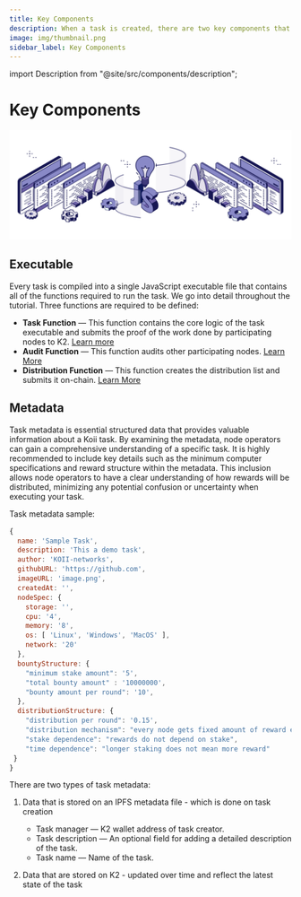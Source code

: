 ```yaml
---
title: Key Components
description: When a task is created, there are two key components that must be uploaded to the Koii Network to initiate the task.
image: img/thumbnail.png
sidebar_label: Key Components
---
```


import Description from "@site/src/components/description";

# Key Components

![banner](../../img/Key%20components.svg)

<Description
  text="When a task is created, there are two key components that must be uploaded to
  the Koii Network to initiate the task."
/>

## Executable

Every task is compiled into a single JavaScript executable file that contains all of the functions required to run the task. We go into detail throughout the tutorial. Three functions are required to be defined:

- **Task Function** — This function contains the core logic of the task executable and submits the proof of the work done by participating nodes to K2. [Learn more](/develop/write-a-koii-task/task-development-guide/k2-task-template/task-function)
- **Audit Function** — This function audits other participating nodes. [Learn More](/develop/write-a-koii-task/task-development-guide/k2-task-template/audit-function)
- **Distribution Function** — This function creates the distribution list and submits it on-chain. [Learn More](/develop/write-a-koii-task/task-development-guide/k2-task-template/distribution-functions)

## Metadata


Task metadata is essential structured data that provides valuable information about a Koii task. By examining the metadata, node operators can gain a comprehensive understanding of a specific task. It is highly recommended to include key details such as the minimum computer specifications and reward structure within the metadata. This inclusion allows node operators to have a clear understanding of how rewards will be distributed, minimizing any potential confusion or uncertainty when executing your task. &#x20;

Task metadata sample:

```javascript
{
  name: 'Sample Task',
  description: 'This a demo task',
  author: 'KOII-networks',
  githubURL: 'https://github.com',
  imageURL: 'image.png',
  createdAt: '',
  nodeSpec: {
    storage: '',
    cpu: '4',
    memory: '8',
    os: [ 'Linux', 'Windows', 'MacOS' ],
    network: '20'
  },
  bountyStructure: {
    "minimum stake amount": '5',
    "total bounty amount" : '10000000',
    "bounty amount per round": '10',
  },
  distributionStructure: {
    "distribution per round": '0.15',
    "distribution mechanism": "every node gets fixed amount of reward every round",
    "stake dependence": "rewards do not depend on stake",
    "time dependence": "longer staking does not mean more reward"
 }  
}
```

There are two types of task metadata:

1. Data that is stored on an IPFS metadata file - which is done on task creation

   - Task manager — K2 wallet address of task creator.
   - Task description — An optional field for adding a detailed description of the task.
   - Task name — Name of the task.

2. Data that are stored on K2 - updated over time and reflect the latest state of the task
